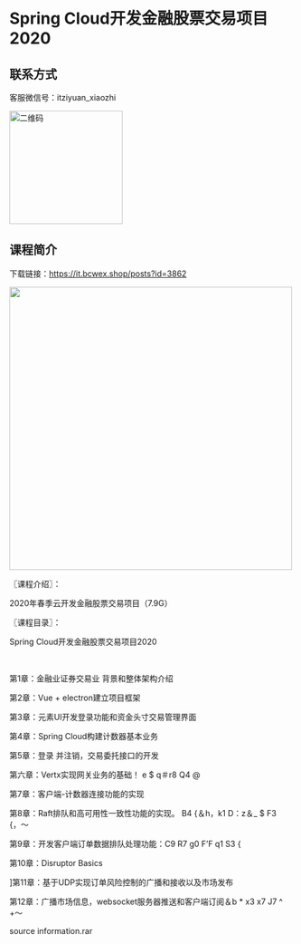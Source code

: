 # Spring Cloud开发金融股票交易项目2020

## 联系方式

客服微信号：itziyuan_xiaozhi

<img src="https://ziyuanyun.oss-cn-guangzhou.aliyuncs.com/common/20240614073449/666b82192834a.jpg" width="200" height="200" alt="二维码">

## 课程简介

下载链接：https://it.bcwex.shop/posts?id=3862

<img src="https://ziyuanyun.oss-cn-guangzhou.aliyuncs.com/yun/20240515185359/66449447b8ac1.jpg" width="500" alt="">

  〖课程介绍〗：

 2020年春季云开发金融股票交易项目（7.9G）

 〖课程目录〗：

 Spring Cloud开发金融股票交易项目2020



 &nbsp;

 第1章：金融业证券交易业 背景和整体架构介绍

 第2章：Vue + electron建立项目框架

 第3章：元素UI开发登录功能和资金头寸交易管理界面

 第4章：Spring Cloud构建计数器基本业务

 第5章：登录 并注销，交易委托接口的开发

 第六章：Vertx实现网关业务的基础！ e $ q＃r8 Q4 @

 第7章：客户端-计数器连接功能的实现

 第8章：Raft排队和高可用性一致性功能的实现。 B4 {＆h，k1 D：z＆_ $ F3 {，〜

 第9章：开发客户端订单数据排队处理功能：C9 R7 g0 F&#8217;F q1 S3 {

 第10章：Disruptor Basics

 ]第11章：基于UDP实现订单风险控制的广播和接收以及市场发布

 第12章：广播市场信息，websocket服务器推送和客户端订阅＆b * x3 x7 J7 ^ +〜

 source information.rar

  